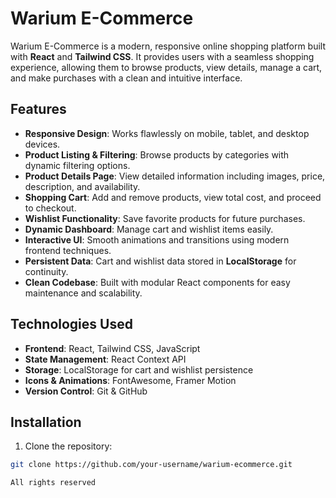 # Warium E-Commerce

Warium E-Commerce is a modern, responsive online shopping platform built with **React** and **Tailwind CSS**. It provides users with a seamless shopping experience, allowing them to browse products, view details, manage a cart, and make purchases with a clean and intuitive interface.

## Features

- **Responsive Design**: Works flawlessly on mobile, tablet, and desktop devices.
- **Product Listing & Filtering**: Browse products by categories with dynamic filtering options.
- **Product Details Page**: View detailed information including images, price, description, and availability.
- **Shopping Cart**: Add and remove products, view total cost, and proceed to checkout.
- **Wishlist Functionality**: Save favorite products for future purchases.
- **Dynamic Dashboard**: Manage cart and wishlist items easily.
- **Interactive UI**: Smooth animations and transitions using modern frontend techniques.
- **Persistent Data**: Cart and wishlist data stored in **LocalStorage** for continuity.
- **Clean Codebase**: Built with modular React components for easy maintenance and scalability.

## Technologies Used

- **Frontend**: React, Tailwind CSS, JavaScript
- **State Management**: React Context API
- **Storage**: LocalStorage for cart and wishlist persistence
- **Icons & Animations**: FontAwesome, Framer Motion
- **Version Control**: Git & GitHub

## Installation

1. Clone the repository:

```bash
git clone https://github.com/your-username/warium-ecommerce.git

All rights reserved